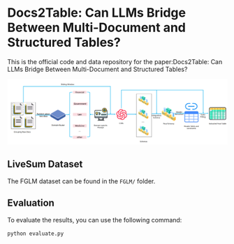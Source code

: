 # Docs2Table: Can LLMs Bridge Between Multi-Document and Structured Tables?


This is the official code and data repository for the paper:Docs2Table: Can LLMs Bridge Between Multi-Document and Structured Tables?

![Overview](demo/Figure3.png)


## LiveSum Dataset

The FGLM dataset can be found in the ``FGLM/`` folder.

## Evaluation

To evaluate the results, you can use the following command:
```shell
python evaluate.py 
```
